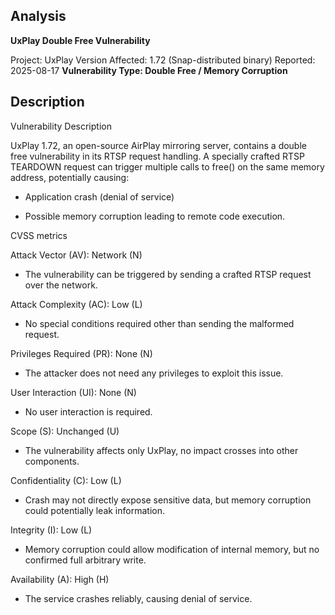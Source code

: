 ## Analysis

**UxPlay Double Free Vulnerability**

Project: UxPlay
Version Affected: 1.72 (Snap-distributed binary)
Reported: 2025-08-17
**Vulnerability Type: Double Free / Memory Corruption**

## Description
Vulnerability Description

UxPlay 1.72, an open-source AirPlay mirroring server, contains a double free vulnerability in its RTSP request handling. A specially crafted RTSP TEARDOWN request can trigger multiple calls to free() on the same memory address, potentially causing:

- Application crash (denial of service)

- Possible memory corruption leading to remote code execution.


CVSS metrics 

Attack Vector (AV): Network (N)

- The vulnerability can be triggered by sending a crafted RTSP request over the network.

Attack Complexity (AC): Low (L)

- No special conditions required other than sending the malformed request.

Privileges Required (PR): None (N)

- The attacker does not need any privileges to exploit this issue.

User Interaction (UI): None (N)

- No user interaction is required.

Scope (S): Unchanged (U)

- The vulnerability affects only UxPlay, no impact crosses into other components.

Confidentiality (C): Low (L)

- Crash may not directly expose sensitive data, but memory corruption could potentially leak information.

Integrity (I): Low (L)

- Memory corruption could allow modification of internal memory, but no confirmed full arbitrary write.

Availability (A): High (H)

- The service crashes reliably, causing denial of service.

